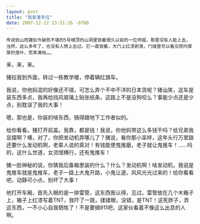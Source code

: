```yaml
---
layout: post
title: "我爱潘多拉"
date: 2007-12-12 13:51:16 -0700 
---
```


	传说依山而建如今破败不堪的5号楼顶的山洞里锁着很久以前的一位师姐，那里没有人能上去，当然，这么多年了，也没有人想上去过。它一直锁着，大门上红漆剥落，门缝里可以看见院内厚厚的落叶，荒草满地……

来，来，来。

猪拉我到外面，转过一栋教学楼，停着辆红旗车。

我说，你他妈混的好像还不错，可怎么弄个不中不洋的日本货呢？猪讪笑，这车是装东西多点，我再给挡风玻璃上贴张纸条，这路上不是没狗咬么？事能少点还是少点，别耽误了我的大事！

嗯，那也是，你装的啥东西，搞得跟地下工作者似的。

给你看看。猪打开前盖。我靠，都是钱！我说，你他妈带这么多钱干吗？给兄弟我显摆啊？噢，对了，你把发动机弄哪儿了？猪说，看你那小呆样，这年头行万里路还要什么发动机啊，老辈人说的真对！有钱能使鬼推磨，老子就让鬼推车！……吗的，这什么世道，女流氓横行，还有鬼推车！

猪一脸神秘的说，你猜我后备箱里装的什么？什么？发动机啊！啥发动机，我说是鬼推车就是鬼推车，老子一路上大鬼开路，小鬼让道，风风光光过来的！给你看看吧，动静可小点，别坏了大事！

他打开车厢，首先入眼的是一排雷管，这东西我认得，见过。雷管放在几个木箱子上，箱子上红漆写着TNT，我吓了一跳，揉揉眼，没错，是TNT！这死胖子，弄这东西，一不小心自我牺牲了！不是要搞911吧，这家伙看着不像这么出息的人啊。